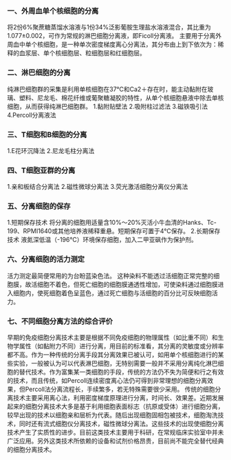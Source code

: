 


### 一、外周血单个核细胞的分离
将2份6%聚蔗糖蒸馏水溶液与1份34%泛影葡胺生理盐水溶液混合，其比重为1.077±0.002，可作为常规的淋巴细胞分离液，即Ficoll分离液。
主要用于分离外周血中单个核细胞，是一种单次密度梯度离心分离法，其分布由上到下依次为：稀释的血浆层、单个核细胞层、粒细胞层和红细胞层。

### 二、淋巴细胞的分离
纯淋巴细胞群的采集是利用单核细胞在37℃和Ca2＋存在时，能主动黏附在玻璃、塑料、尼龙毛、棉花纤维或葡聚糖凝胶的特性，从单个核细胞悬液中除去单核细胞，从而获得纯淋巴细胞群。
1.黏附贴壁法
2.吸附柱过滤法
3.磁铁吸引法
4.Percoll分离液法

### 三、T细胞和B细胞的分离
1.E花环沉降法
2.尼龙毛柱分离法

### 四、T细胞亚群的分离
1.亲和板结合分离法
2.磁性微球分离法
3.荧光激活细胞分离仪分离法

### 五、分离细胞的保存
1.短期保存技术
将分离的细胞用适量含10%～20%灭活小牛血清的Hanks、Tc-199、RPMI1640或其他培养液稀释重悬。短期保存可置于4℃保存。
2.长期保存技术
液氮深低温（-196℃）环境保存细胞，加入二甲亚砜作为保护剂。

### 六、分离细胞的活力测定
活力测定最简便常用的为台盼蓝染色法。
这种染料不能透过活细胞正常完整的细胞膜，故活细胞不着色，但死亡细胞的细胞膜通透性增加，可使染料通过细胞膜进入细胞内，使死细胞着色呈蓝色，通过死亡细胞与活细胞的百分比可反映细胞活力。

### 七、不同细胞分离方法的综合评价
早期的免疫细胞分离技术主要是根据不同免疫细胞的物理属性（如比重不同）和生物学属性（如黏附力不同）进行分离，用目前的标准看，其分离的灵敏度或分辨率都不高。作为一种传统的分离手段其分离效果已被认可，如用单个核细胞进行的某些实验，一般被认为可以代表淋巴细胞，无特别需要一般并不采用分离纯化淋巴细胞的替代技术。作为富集某一类细胞的手段，传统的方法仍不失为简便和行之有效的技术，而且传统，如Percoll连续密度离心法仍可得到非常理想的细胞分离效果，但Percoll法分离流程长，手续繁多，若无特殊需要很少采用。
传统的细胞分离技术主要采用离心法，利用密度梯度原理进行分离，时间长、效果差。近期发展起来的细胞分离技术大多是基于利用细胞表面标志（抗原或受体）进行细胞分离，较早出现的技术以细胞亲和层析为代表。随后出现细胞固相包被技术，细胞淘洗技术，同时还有流式细胞仪分离技术，磁性微球分离法。这些技术的出现使细胞分离技术产生了实质性的进步。目前这类技术主要用于科研，在常规临床实验室中并未广泛应用。另外这类技术所依赖的设备和试剂价格昂贵，目前尚不能完全替代经典的细胞分离技术。

